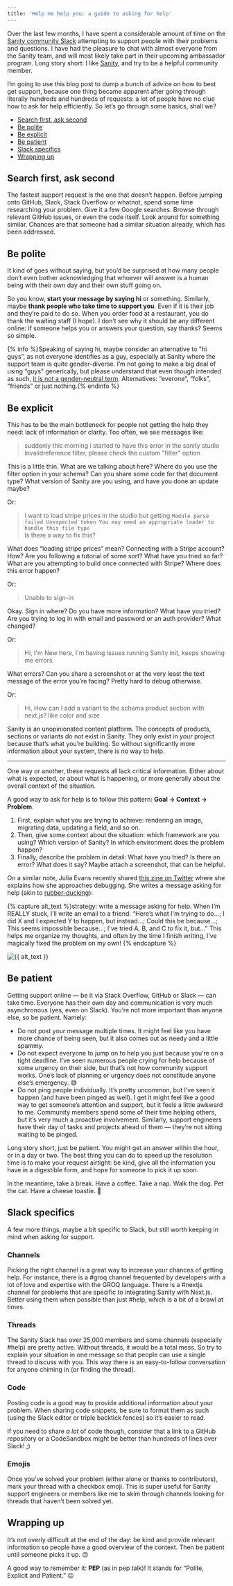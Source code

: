 ```yaml
---
title: 'Help me help you: a guide to asking for help'
---
```


Over the last few months, I have spent a considerable amount of time on the [Sanity community Slack](https://slack.sanity.io/) attempting to support people with their problems and questions. I have had the pleasure to chat with almost everyone from the Sanity team, and will most likely take part in their upcoming ambassador program. Long story short: I like [Sanity](https://sanity.io), and try to be a helpful community member.

I’m going to use this blog post to dump a bunch of advice on how to best get support, because one thing became apparent after going through literally hundreds and hundreds of requests: a lot of people have no clue how to ask for help efficiently. So let’s go through some basics, shall we?

- [Search first, ask second](#search-first-ask-second)
- [Be polite](#be-polite)
- [Be explicit](#be-explicit)
- [Be patient](#be-patient)
- [Slack specifics](#slack-specifics)
- [Wrapping up](#wrapping-up)

## Search first, ask second

The fastest support request is the one that doesn’t happen. Before jumping onto GitHub, Slack, Stack Overflow or whatnot, spend some time researching your problem. Give it a few Google searches. Browse through relevant GitHub issues, or even the code itself. Look around for something similar. Chances are that someone had a similar situation already, which has been addressed.

## Be polite

It kind of goes without saying, but you’d be surprised at how many people don’t even bother acknowledging that whoever will answer is a human being with their own day and their own stuff going on.

So you know, **start your message by saying hi** or something. Similarly, maybe **thank people who take time to support you**. Even if it is their job and they’re paid to do so. When you order food at a restaurant, you do thank the waiting staff (I hope). I don’t see why it should be any different online: if someone helps you or answers your question, say thanks? Seems so simple.

{% info %}Speaking of saying hi, maybe consider an alternative to "hi guys”, as not everyone identifies as a guy, especially at Sanity where the support team is quite gender-diverse. I’m not going to make a big deal of using “guys” generically, but please understand that even though intended as such, [it is not a gender-neutral term](https://heyguys.cc/). Alternatives: “everone”, “folks”, “friends” or just nothing.{% endinfo %}

## Be explicit

This has to be the main bottleneck for people not getting the help they need: lack of information or clarity. Too often, we see messages like:

> suddenly this morning i started to have this error in the sanity studio  
> Invalidreference filter, please check the custom "filter" option

This is a little thin. What are we talking about here? Where do you use the filter option in your schema? Can you share some code for that document type? What version of Sanity are you using, and have you done an update maybe?

Or:

> I want to load stripe prices in the studio but getting `Module parse failed Unexpected token You may need an appropriate loader to handle this file type`  
> Is there a way to fix this?

What does “loading stripe prices” mean? Connecting with a Stripe account? How? Are you following a tutorial of some sort? What have you tried so far? What are you attempting to build once connected with Stripe? Where does this error happen?

Or:

> Unable to sign-in

Okay. Sign in where? Do you have more information? What have you tried? Are you trying to log in with email and password or an auth provider? What changed?

Or:

> Hi, I'm New here, I'm having issues running Sanity init, keeps showing me errors.

What errors? Can you share a screenshot or at the very least the text message of the error you’re facing? Pretty hard to debug otherwise.

Or:

> Hi, How can I add a variant to the schema product section with next.js? like color and sıze

Sanity is an unopinionated content platform. The concepts of products, sections or variants do not exist in Sanity. They only exist in _your_ project because that’s what you’re building. So without significantly more information about your system, there is no way to help.

---

One way or another, these requests all lack critical information. Either about what is expected, or about what is happening, or more generally about the overall context of the situation.

A good way to ask for help is to follow this pattern: **Goal → Context → Problem**.

1. First, explain what you are trying to achieve: rendering an image, migrating data, updating a field, and so on.
2. Then, give some context about the situation: which framework are you using? Which version of Sanity? In which environment does the problem happen?
3. Finally, describe the problem in detail: What have you tried? Is there an error? What does it say? Maybe attach a screenshot, that can be helpful.

On a similar note, Julia Evans recently shared [this zine on Twitter](https://twitter.com/b0rk/status/1546875361002135554?s=20&t=yPe-eh-s2AKB91cQVTAyBQ) where she explains how she approaches debugging. She writes a message asking for help (akin to [rubber-ducking](https://en.wikipedia.org/wiki/Rubber_duck_debugging)):

{% capture alt_text %}strategy: write a message asking for help. When I’m REALLY stuck, I’ll write an email to a friend: “Here’s what I'm trying to do…; I did X and I expected Y to happen, but instead…; Could this be because…; This seems impossible because…; I've tried A, B, and C to fix it, but…” This helps me organize my thoughts, and often by the time I finish writing, I’ve magically fixed the problem on my own! {% endcapture %}

![{{ alt_text }}](https://pbs.twimg.com/media/FXea6nRX0AAFOex?format=jpg)

## Be patient

Getting support online — be it via Stack Overflow, GitHub or Slack — can take time. Everyone has their own day and communication is very much asynchronous (yes, even on Slack). You’re not more important than anyone else, so be patient. Namely:

- Do not post your message multiple times. It might feel like you have more chance of being seen, but it also comes out as needy and a little spammy.
- Do not expect everyone to jump on to help you just because you’re on a tight deadline. I’ve seen numerous people crying for help because of some urgency on their side, but that’s not how community support works. One’s lack of planning or urgency does not constitude anyone else’s emergency. 😅
- Do not ping people individually. It’s pretty uncommon, but I’ve seen it happen (and have been pinged as well). I get it might feel like a good way to get someone’s attention and support, but it feels a little awkward to me. Community members spend some of their time helping others, but it’s very much a proactive involvement. Similarly, support engineers have their day of tasks and projects ahead of them — they’re not sitting waiting to be pinged.

Long story short, just be patient. You might get an answer within the hour, or in a day or two. The best thing you can do to speed up the resolution time is to make your request airtight: be kind, give all the information you have in a digestible form, and hope for someone to pick it up soon.

In the meantime, take a break. Have a coffee. Take a nap. Walk the dog. Pet the cat. Have a cheese toastie. 🥪

## Slack specifics

A few more things, maybe a bit specific to Slack, but still worth keeping in mind when asking for support.

### Channels

Picking the right channel is a great way to increase your chances of getting help. For instance, there is a #groq channel frequented by developers with a lot of love and expertise with the GROQ language. There is a #nextjs channel for problems that are specific to integrating Sanity with Next.js. Better using them when possible than just #help, which is a bit of a brawl at times.

### Threads

The Sanity Slack has over 25,000 members and some channels (especially #help) are pretty active. Without threads, it would be a total mess. So try to explain your situation in one message so that people can use a single thread to discuss with you. This way there is an easy-to-follow conversation for anyone chiming in (or finding the thread).

### Code

Posting code is a good way to provide additional information about your problem. When sharing code snippets, be sure to format them as such (using the Slack editor or triple backtick fences) so it’s easier to read.

If you need to share _a lot_ of code though, consider that a link to a GitHub repository or a CodeSandbox might be better than hundreds of lines over Slack! ;)

### Emojis

Once you’ve solved your problem (either alone or thanks to contributors), mark your thread with a checkbox emoji. This is super useful for Sanity support engineers or members like me to skim through channels looking for threads that haven’t been solved yet.

## Wrapping up

It’s not overly difficult at the end of the day: be kind and provide relevant information so people have a good overview of the context. Then be patient until someone picks it up. 😊

A good way to remember it: **PEP** (as in pep talk)! It stands for “Polite, Explicit and Patient.” 😉
